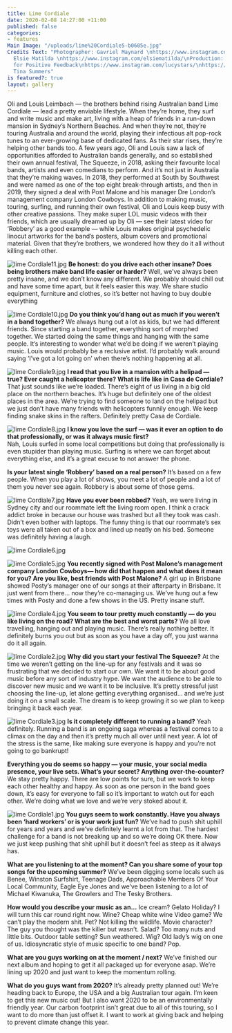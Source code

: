 ```yaml
---
title: Lime Cordiale
date: 2020-02-08 14:27:00 +11:00
published: false
categories:
- features
Main Image: "/uploads/lime%20Cordiale5-b0605e.jpg"
Credits Text: "Photographer: Gavriel Maynard \nhttps://www.instagram.com/gavrielmaynard/\nStylist:
  Elsie Matilda \nhttps://www.instagram.com/elsiematilda/\nProduction: Lucy Perrett
  for Positive Feedback\nhttps://www.instagram.com/lucystars/\nhttps://www.instagram.com/positivefdbk/\nText:
  Tina Summers"
is featured?: true
layout: gallery
---
```


Oli and Louis Leimbach — the brothers behind rising Australian band Lime Cordiale — lead a pretty enviable lifestyle. When they’re home, they surf and write music and make art, living with a heap of friends in a run-down mansion in Sydney’s Northern Beaches. And when they’re not, they’re touring Australia and around the world, playing their infectious alt pop-rock tunes to an ever-growing base of dedicated fans. 
As their star rises, they’re helping other bands too. A few years ago, Oli and Louis saw a lack of opportunities afforded to Australian bands generally, and so established their own annual festival, The Squeeze, in 2018, asking their favourite local bands, artists and even comedians to perform. 
And it’s not just in Australia that they’re making waves. In 2018, they performed at South by Southwest and were named as one of the top eight break-through artists, and then in 2019, they signed a deal with Post Malone and his manager Dre London’s management company London Cowboys. 
In addition to making music, touring, surfing, and running their own festival, Oli and Louis keep busy with other creative passions. They make super LOL music videos with their friends, which are usually dreamed up by Oli — see their latest video for ‘Robbery’ as a good example — while Louis makes original psychedelic linocut artworks for the band’s posters, album covers and promotional material. Given that they’re brothers, we wondered how they do it all without killing each other. 

![lime Cordiale11.jpg](/uploads/lime%20Cordiale11.jpg)
**Be honest: do you drive each other insane? Does being brothers make band life easier or harder?**
Well, we’ve always been pretty insane, and we don’t know any different. We probably should chill out and have some time apart, but it feels easier this way. We share studio equipment, furniture and clothes, so it’s better not having to buy double everything

![lime Cordiale10.jpg](/uploads/lime%20Cordiale10.jpg)
**Do you think you’d hang out as much if you weren’t in a band together?** 
We always hung out a lot as kids, but we had different friends. Since starting a band together, everything sort of morphed together. We started doing the same things and hanging with the same people. It’s interesting to wonder what we’d be doing if we weren’t playing music. Louis would probably be a reclusive artist. I’d probably walk around saying ‘I’ve got a lot going on’ when there’s nothing happening at all.

![lime Cordiale9.jpg](/uploads/lime%20Cordiale9.jpg)
**I read that you live in a mansion with a helipad — true? Ever caught a helicopter there? What is life like in Casa de Cordiale?** 
That just sounds like we’re loaded. There’s eight of us living in a big old place on the northern beaches. It’s huge but definitely one of the oldest places in the area. We’re trying to find someone to land on the helipad but we just don’t have many friends with helicopters funnily enough. We keep finding snake skins in the rafters. Definitely pretty Casa de Cordiale.

![lime Cordiale8.jpg](/uploads/lime%20Cordiale8.jpg)
**I know you love the surf — was it ever an option to do that professionally, or was it always music first?**  
Nah, Louis surfed in some local competitions but doing that professionally is even stupider than playing music. Surfing is where we can forget about everything else, and it’s a great excuse to not answer the phone.


**Is your latest single ‘Robbery’ based on a real person?** 
It’s based on a few people. When you play a lot of shows, you meet a lot of people and a lot of them you never see again. Robbery is about some of those gems.

![lime Cordiale7.jpg](/uploads/lime%20Cordiale7.jpg)
**Have you ever been robbed?**
Yeah, we were living in Sydney city and our roommate left the living room open. I think a crack addict broke in because our house was trashed but all they took was cash. Didn’t even bother with laptops. The funny thing is that our roommate’s sex toys were all taken out of a box and lined up neatly on his bed. Someone was definitely having a laugh.

![lime Cordiale6.jpg](/uploads/lime%20Cordiale6.jpg)

![lime Cordiale5.jpg](/uploads/lime%20Cordiale5.jpg)
**You recently signed with Post Malone’s management company London Cowboys— how did that happen and what does it mean for you? Are you like, best friends with Post Malone?** 
A girl up in Brisbane showed Posty’s manager one of our songs at their afterparty in Brisbane. It just went from there… now they’re co-managing us. We’ve hung out a few times with Posty and done a few shows in the US. Pretty insane stuff.

![lime Cordiale4.jpg](/uploads/lime%20Cordiale4.jpg) 
**You seem to tour pretty much constantly — do you like living on the road? What are the best and worst parts?** 
We all love travelling, hanging out and playing music. There’s really nothing better. It definitely burns you out but as soon as you have a day off, you just wanna do it all again. 

![lime Cordiale2.jpg](/uploads/lime%20Cordiale2.jpg) 
**Why did you start your festival The Squeeze?** 
At the time we weren’t getting on the line-up for any festivals and it was so frustrating that we decided to start our own. We want it to be about good music before any sort of industry hype. We want the audience to be able to discover new music and we want it to be inclusive. It’s pretty stressful just choosing the line-up, let alone getting everything organised… and we’re just doing it on a small scale. The dream is to keep growing it so we plan to keep bringing it back each year.

![lime Cordiale3.jpg](/uploads/lime%20Cordiale3.jpg)
**Is it completely different to running a band?** 
Yeah definitely. Running a band is an ongoing saga whereas a festival comes to a climax on the day and then it’s pretty much all over until next year. A lot of the stress is the same, like making sure everyone is happy and you’re not going to go bankrupt!
 
**Everything you do seems so happy — your music, your social media presence, your live sets. What’s your secret? Anything over-the-counter?** 
We stay pretty happy. There are low points for sure, but we work to keep each other healthy and happy. As soon as one person in the band goes down, it’s easy for everyone to fall so it’s important to watch out for each other. We’re doing what we love and we’re very stoked about it.

![lime Cordiale1.jpg](/uploads/lime%20Cordiale1.jpg)
**You guys seem to work constantly. Have you always been ‘hard workers’ or is your work just fun?** 
We’ve had to push shit uphill for years and years and we’ve definitely learnt a lot from that. The hardest challenge for a band is not breaking up and so we’re doing OK there. Now we just keep pushing that shit uphill but it doesn’t feel as steep as it always has.
 
**What are you listening to at the moment? Can you share some of your top songs for the upcoming summer?** 
We’ve been digging some locals such as Benee, Winston Surfshirt, Teenage Dads, Approachable Members Of Your Local Community, Eagle Eye Jones and we’ve been listening to a lot of Michael Kiwanuka, The Growlers and The Tesky Brothers. 
 
**How would you describe your music as an...**
Ice cream? Gelato
Holiday? I will turn this car round right now.
Wine? Cheap white wine
Video game? We can’t play the modern shit.
Pet? Not killing the wildlife.
Movie character? The guy you thought was the killer but wasn’t.
Salad? Too many nuts and little bits.
Outdoor table setting? Sun weathered.
Wig? Old lady’s wig on one of us.
Idiosyncratic style of music specific to one band? Pop.
 
**What are you guys working on at the moment / next?** 
We’ve finished our next album and hoping to get it all packaged up for everyone asap. We’re lining up 2020 and just want to keep the momentum rolling.
 
**What do you guys want from 2020?** 
It’s already pretty planned out! We’re heading back to Europe, the USA and a big Australian tour again. I’m keen to get this new music out! But I also want 2020 to be an environmentally friendly year. Our carbon footprint isn’t great due to all of this touring, so I want to do more than just offset it. I want to work at giving back and helping to prevent climate change this year.

